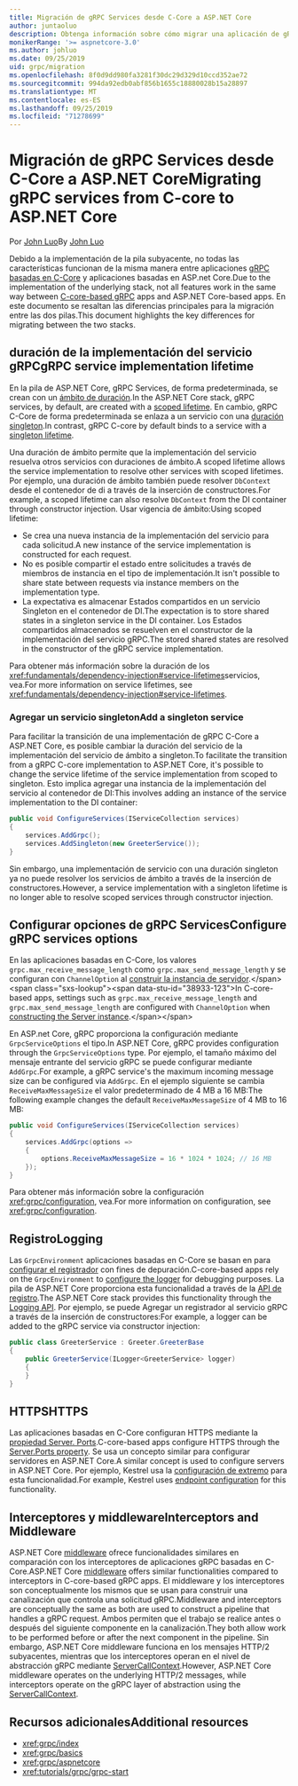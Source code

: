 ```yaml
---
title: Migración de gRPC Services desde C-Core a ASP.NET Core
author: juntaoluo
description: Obtenga información sobre cómo migrar una aplicación de gRPC basada en C-Core existente para que se ejecute en la parte superior de la pila de ASP.NET Core.
monikerRange: '>= aspnetcore-3.0'
ms.author: johluo
ms.date: 09/25/2019
uid: grpc/migration
ms.openlocfilehash: 8f0d9dd980fa3281f30dc29d329d10ccd352ae72
ms.sourcegitcommit: 994da92edb0abf856b1655c18880028b15a28897
ms.translationtype: MT
ms.contentlocale: es-ES
ms.lasthandoff: 09/25/2019
ms.locfileid: "71278699"
---
```

# <a name="migrating-grpc-services-from-c-core-to-aspnet-core"></a><span data-ttu-id="38933-103">Migración de gRPC Services desde C-Core a ASP.NET Core</span><span class="sxs-lookup"><span data-stu-id="38933-103">Migrating gRPC services from C-core to ASP.NET Core</span></span>

<span data-ttu-id="38933-104">Por [John Luo](https://github.com/juntaoluo)</span><span class="sxs-lookup"><span data-stu-id="38933-104">By [John Luo](https://github.com/juntaoluo)</span></span>

<span data-ttu-id="38933-105">Debido a la implementación de la pila subyacente, no todas las características funcionan de la misma manera entre aplicaciones [gRPC basadas en C-Core](https://grpc.io/blog/grpc-stacks) y aplicaciones basadas en ASP.net Core.</span><span class="sxs-lookup"><span data-stu-id="38933-105">Due to the implementation of the underlying stack, not all features work in the same way between [C-core-based gRPC](https://grpc.io/blog/grpc-stacks) apps and ASP.NET Core-based apps.</span></span> <span data-ttu-id="38933-106">En este documento se resaltan las diferencias principales para la migración entre las dos pilas.</span><span class="sxs-lookup"><span data-stu-id="38933-106">This document highlights the key differences for migrating between the two stacks.</span></span>

## <a name="grpc-service-implementation-lifetime"></a><span data-ttu-id="38933-107">duración de la implementación del servicio gRPC</span><span class="sxs-lookup"><span data-stu-id="38933-107">gRPC service implementation lifetime</span></span>

<span data-ttu-id="38933-108">En la pila de ASP.NET Core, gRPC Services, de forma predeterminada, se crean con un [ámbito de duración](xref:fundamentals/dependency-injection#service-lifetimes).</span><span class="sxs-lookup"><span data-stu-id="38933-108">In the ASP.NET Core stack, gRPC services, by default, are created with a [scoped lifetime](xref:fundamentals/dependency-injection#service-lifetimes).</span></span> <span data-ttu-id="38933-109">En cambio, gRPC C-Core de forma predeterminada se enlaza a un servicio con una [duración singleton](xref:fundamentals/dependency-injection#service-lifetimes).</span><span class="sxs-lookup"><span data-stu-id="38933-109">In contrast, gRPC C-core by default binds to a service with a [singleton lifetime](xref:fundamentals/dependency-injection#service-lifetimes).</span></span>

<span data-ttu-id="38933-110">Una duración de ámbito permite que la implementación del servicio resuelva otros servicios con duraciones de ámbito.</span><span class="sxs-lookup"><span data-stu-id="38933-110">A scoped lifetime allows the service implementation to resolve other services with scoped lifetimes.</span></span> <span data-ttu-id="38933-111">Por ejemplo, una duración de ámbito también puede resolver `DbContext` desde el contenedor de di a través de la inserción de constructores.</span><span class="sxs-lookup"><span data-stu-id="38933-111">For example, a scoped lifetime can also resolve `DbContext` from the DI container through constructor injection.</span></span> <span data-ttu-id="38933-112">Usar vigencia de ámbito:</span><span class="sxs-lookup"><span data-stu-id="38933-112">Using scoped lifetime:</span></span>

* <span data-ttu-id="38933-113">Se crea una nueva instancia de la implementación del servicio para cada solicitud.</span><span class="sxs-lookup"><span data-stu-id="38933-113">A new instance of the service implementation is constructed for each request.</span></span>
* <span data-ttu-id="38933-114">No es posible compartir el estado entre solicitudes a través de miembros de instancia en el tipo de implementación.</span><span class="sxs-lookup"><span data-stu-id="38933-114">It isn't possible to share state between requests via instance members on the implementation type.</span></span>
* <span data-ttu-id="38933-115">La expectativa es almacenar Estados compartidos en un servicio Singleton en el contenedor de DI.</span><span class="sxs-lookup"><span data-stu-id="38933-115">The expectation is to store shared states in a singleton service in the DI container.</span></span> <span data-ttu-id="38933-116">Los Estados compartidos almacenados se resuelven en el constructor de la implementación del servicio gRPC.</span><span class="sxs-lookup"><span data-stu-id="38933-116">The stored shared states are resolved in the constructor of the gRPC service implementation.</span></span>

<span data-ttu-id="38933-117">Para obtener más información sobre la duración de los <xref:fundamentals/dependency-injection#service-lifetimes>servicios, vea.</span><span class="sxs-lookup"><span data-stu-id="38933-117">For more information on service lifetimes, see <xref:fundamentals/dependency-injection#service-lifetimes>.</span></span>

### <a name="add-a-singleton-service"></a><span data-ttu-id="38933-118">Agregar un servicio singleton</span><span class="sxs-lookup"><span data-stu-id="38933-118">Add a singleton service</span></span>

<span data-ttu-id="38933-119">Para facilitar la transición de una implementación de gRPC C-Core a ASP.NET Core, es posible cambiar la duración del servicio de la implementación del servicio de ámbito a singleton.</span><span class="sxs-lookup"><span data-stu-id="38933-119">To facilitate the transition from a gRPC C-core implementation to ASP.NET Core, it's possible to change the service lifetime of the service implementation from scoped to singleton.</span></span> <span data-ttu-id="38933-120">Esto implica agregar una instancia de la implementación del servicio al contenedor de DI:</span><span class="sxs-lookup"><span data-stu-id="38933-120">This involves adding an instance of the service implementation to the DI container:</span></span>

```csharp
public void ConfigureServices(IServiceCollection services)
{
    services.AddGrpc();
    services.AddSingleton(new GreeterService());
}
```

<span data-ttu-id="38933-121">Sin embargo, una implementación de servicio con una duración singleton ya no puede resolver los servicios de ámbito a través de la inserción de constructores.</span><span class="sxs-lookup"><span data-stu-id="38933-121">However, a service implementation with a singleton lifetime is no longer able to resolve scoped services through constructor injection.</span></span>

## <a name="configure-grpc-services-options"></a><span data-ttu-id="38933-122">Configurar opciones de gRPC Services</span><span class="sxs-lookup"><span data-stu-id="38933-122">Configure gRPC services options</span></span>

<span data-ttu-id="38933-123">En las aplicaciones basadas en C-Core, los valores `grpc.max_receive_message_length` como `grpc.max_send_message_length` y se configuran con `ChannelOption` al [construir la instancia de servidor](https://grpc.io/grpc/csharp/api/Grpc.Core.Server.html#Grpc_Core_Server__ctor_System_Collections_Generic_IEnumerable_Grpc_Core_ChannelOption__).</span><span class="sxs-lookup"><span data-stu-id="38933-123">In C-core-based apps, settings such as `grpc.max_receive_message_length` and `grpc.max_send_message_length` are configured with `ChannelOption` when [constructing the Server instance](https://grpc.io/grpc/csharp/api/Grpc.Core.Server.html#Grpc_Core_Server__ctor_System_Collections_Generic_IEnumerable_Grpc_Core_ChannelOption__).</span></span>

<span data-ttu-id="38933-124">En ASP.net Core, gRPC proporciona la configuración mediante `GrpcServiceOptions` el tipo.</span><span class="sxs-lookup"><span data-stu-id="38933-124">In ASP.NET Core, gRPC provides configuration through the `GrpcServiceOptions` type.</span></span> <span data-ttu-id="38933-125">Por ejemplo, el tamaño máximo del mensaje entrante del servicio gRPC se puede configurar mediante `AddGrpc`.</span><span class="sxs-lookup"><span data-stu-id="38933-125">For example, a gRPC service's the maximum incoming message size can be configured via `AddGrpc`.</span></span> <span data-ttu-id="38933-126">En el ejemplo siguiente se cambia `ReceiveMaxMessageSize` el valor predeterminado de 4 MB a 16 MB:</span><span class="sxs-lookup"><span data-stu-id="38933-126">The following example changes the default `ReceiveMaxMessageSize` of 4 MB to 16 MB:</span></span>

```csharp
public void ConfigureServices(IServiceCollection services)
{
    services.AddGrpc(options =>
    {
        options.ReceiveMaxMessageSize = 16 * 1024 * 1024; // 16 MB
    });
}
```

<span data-ttu-id="38933-127">Para obtener más información sobre la configuración <xref:grpc/configuration>, vea.</span><span class="sxs-lookup"><span data-stu-id="38933-127">For more information on configuration, see <xref:grpc/configuration>.</span></span>

## <a name="logging"></a><span data-ttu-id="38933-128">Registro</span><span class="sxs-lookup"><span data-stu-id="38933-128">Logging</span></span>

<span data-ttu-id="38933-129">Las `GrpcEnvironment` aplicaciones basadas en C-Core se basan en para [configurar el registrador](https://grpc.io/grpc/csharp/api/Grpc.Core.GrpcEnvironment.html?q=size#Grpc_Core_GrpcEnvironment_SetLogger_Grpc_Core_Logging_ILogger_) con fines de depuración.</span><span class="sxs-lookup"><span data-stu-id="38933-129">C-core-based apps rely on the `GrpcEnvironment` to [configure the logger](https://grpc.io/grpc/csharp/api/Grpc.Core.GrpcEnvironment.html?q=size#Grpc_Core_GrpcEnvironment_SetLogger_Grpc_Core_Logging_ILogger_) for debugging purposes.</span></span> <span data-ttu-id="38933-130">La pila de ASP.NET Core proporciona esta funcionalidad a través de la [API de registro](xref:fundamentals/logging/index).</span><span class="sxs-lookup"><span data-stu-id="38933-130">The ASP.NET Core stack provides this functionality through the [Logging API](xref:fundamentals/logging/index).</span></span> <span data-ttu-id="38933-131">Por ejemplo, se puede Agregar un registrador al servicio gRPC a través de la inserción de constructores:</span><span class="sxs-lookup"><span data-stu-id="38933-131">For example, a logger can be added to the gRPC service via constructor injection:</span></span>

```csharp
public class GreeterService : Greeter.GreeterBase
{
    public GreeterService(ILogger<GreeterService> logger)
    {
    }
}
```

## <a name="https"></a><span data-ttu-id="38933-132">HTTPS</span><span class="sxs-lookup"><span data-stu-id="38933-132">HTTPS</span></span>

<span data-ttu-id="38933-133">Las aplicaciones basadas en C-Core configuran HTTPS mediante la [propiedad Server. Ports](https://grpc.io/grpc/csharp/api/Grpc.Core.Server.html#Grpc_Core_Server_Ports).</span><span class="sxs-lookup"><span data-stu-id="38933-133">C-core-based apps configure HTTPS through the [Server.Ports property](https://grpc.io/grpc/csharp/api/Grpc.Core.Server.html#Grpc_Core_Server_Ports).</span></span> <span data-ttu-id="38933-134">Se usa un concepto similar para configurar servidores en ASP.NET Core.</span><span class="sxs-lookup"><span data-stu-id="38933-134">A similar concept is used to configure servers in ASP.NET Core.</span></span> <span data-ttu-id="38933-135">Por ejemplo, Kestrel usa la [configuración de extremo](xref:fundamentals/servers/kestrel#endpoint-configuration) para esta funcionalidad.</span><span class="sxs-lookup"><span data-stu-id="38933-135">For example, Kestrel uses [endpoint configuration](xref:fundamentals/servers/kestrel#endpoint-configuration) for this functionality.</span></span>

## <a name="interceptors-and-middleware"></a><span data-ttu-id="38933-136">Interceptores y middleware</span><span class="sxs-lookup"><span data-stu-id="38933-136">Interceptors and Middleware</span></span>

<span data-ttu-id="38933-137">ASP.NET Core [middleware](xref:fundamentals/middleware/index) ofrece funcionalidades similares en comparación con los interceptores de aplicaciones gRPC basadas en C-Core.</span><span class="sxs-lookup"><span data-stu-id="38933-137">ASP.NET Core [middleware](xref:fundamentals/middleware/index) offers similar functionalities compared to interceptors in C-core-based gRPC apps.</span></span> <span data-ttu-id="38933-138">El middleware y los interceptores son conceptualmente los mismos que se usan para construir una canalización que controla una solicitud gRPC.</span><span class="sxs-lookup"><span data-stu-id="38933-138">Middleware and interceptors are conceptually the same as both are used to construct a pipeline that handles a gRPC request.</span></span> <span data-ttu-id="38933-139">Ambos permiten que el trabajo se realice antes o después del siguiente componente en la canalización.</span><span class="sxs-lookup"><span data-stu-id="38933-139">They both allow work to be performed before or after the next component in the pipeline.</span></span> <span data-ttu-id="38933-140">Sin embargo, ASP.NET Core middleware funciona en los mensajes HTTP/2 subyacentes, mientras que los interceptores operan en el nivel de abstracción gRPC mediante [ServerCallContext](https://grpc.io/grpc/csharp/api/Grpc.Core.ServerCallContext.html).</span><span class="sxs-lookup"><span data-stu-id="38933-140">However, ASP.NET Core middleware operates on the underlying HTTP/2 messages, while interceptors operate on the gRPC layer of abstraction using the [ServerCallContext](https://grpc.io/grpc/csharp/api/Grpc.Core.ServerCallContext.html).</span></span>

## <a name="additional-resources"></a><span data-ttu-id="38933-141">Recursos adicionales</span><span class="sxs-lookup"><span data-stu-id="38933-141">Additional resources</span></span>

* <xref:grpc/index>
* <xref:grpc/basics>
* <xref:grpc/aspnetcore>
* <xref:tutorials/grpc/grpc-start>
